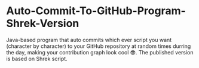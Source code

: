 # Auto-Commit-To-GitHub-Program-Shrek-Version
Java-based program that auto commits which ever script you want (character by character) to your GitHub repository at random times durring the day, making your contribution graph look cool 😎. The published version is based on Shrek script.
